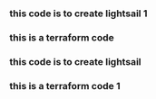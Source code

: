 

### this code is to create lightsail 1
### this is a terraform code
### this code is to create lightsail
### this is a terraform code 1


